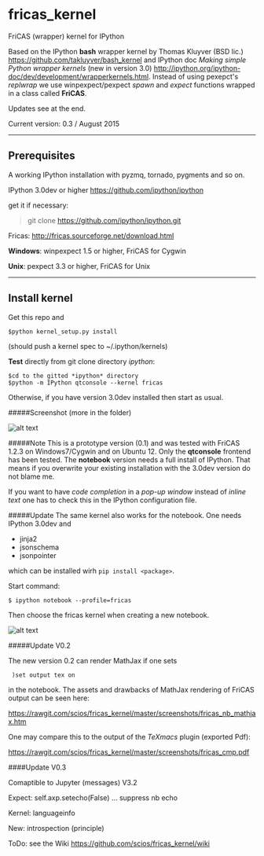 fricas_kernel
=============

FriCAS (wrapper) kernel for IPython


Based on the IPython **bash** wrapper kernel by Thomas Kluyver (BSD lic.)
https://github.com/takluyver/bash_kernel and IPython doc
*Making simple Python wrapper kernels* (new in version 3.0)
http://ipython.org/ipython-doc/dev/development/wrapperkernels.html.
Instead of using pexepct's *replwrap* we use winpexpect/pexpect *spawn*
and *expect* functions wrapped in a class called **FriCAS**.


Updates see at the end.

Current version: 0.3 / August 2015

------------
Prerequisites
------------
A working IPython installation with pyzmq, tornado, pygments and so on.

IPython 3.0dev or higher https://github.com/ipython/ipython

get it if necessary: 

> git clone https://github.com/ipython/ipython.git

Fricas: http://fricas.sourceforge.net/download.html

**Windows**: winpexpect 1.5 or higher, FriCAS for Cygwin

**Unix**: pexpect 3.3 or higher, FriCAS for Unix

--------------
Install kernel
--------------

Get this repo and 

`$python kernel_setup.py install`

(should push a kernel spec to ~/.ipython/kernels)


**Test** directly from git clone directory *ipython*:

```
$cd to the gitted *ipython* directory
$python -m IPython qtconsole --kernel fricas
```

Otherwise, if you have version 3.0dev installed then start as usual.

#####Screenshot (more in the folder)

![alt text](https://github.com/scios/fricas_kernel/raw/master/screenshots/fkernel_cygc.png "QTconsole")


#####Note
This is a prototype version (0.1) and was tested with FriCAS 1.2.3 on Windows7/Cygwin and on Ubuntu 12. Only the **qtconsole** frontend has been tested. The **notebook** version needs a full install of IPython. That means if you overwrite your existing installation with the 3.0dev version do not blame me.

If you want to have *code completion* in a *pop-up window* instead of *inline text* one has to check this in the IPython configuration file. 


#####Update
The same kernel also works for the notebook. One needs IPython 3.0dev and

 * jinja2
 * jsonschema
 * jsonpointer

which can be installed wirh `pip install <package>`. 

Start command:

```
$ ipython notebook --profile=fricas
```

Then choose the fricas kernel when creating a new notebook.

![alt text](https://github.com/scios/fricas_kernel/raw/master/screenshots/fkernel_nb.png "NB")


#####Update V0.2

The new version 0.2 can render MathJax if one sets

```
 )set output tex on

```

in the notebook. The assets and drawbacks of MathJax rendering of FriCAS output can be seen here:

https://rawgit.com/scios/fricas_kernel/master/screenshots/fricas_nb_mathjax.htm

One may compare this to the output of the *TeXmacs* plugin (exported Pdf):

https://rawgit.com/scios/fricas_kernel/master/screenshots/fricas_cmp.pdf

####Update V0.3

Comaptible to Jupyter (messages) V3.2 

Expect: self.axp.setecho(False) ... suppress nb echo

Kernel: languageinfo

New: introspection (principle)



ToDo: see the Wiki https://github.com/scios/fricas_kernel/wiki